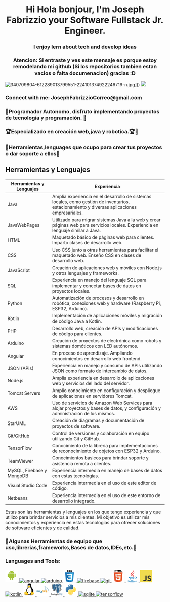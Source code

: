 

<h1 align="center">Hi Hola bonjour, I'm Joseph Fabrizzio your Software Fullstack Jr. Engineer.</h1>
<h3 align="center">I enjoy lern about tech and develop ideas</h3>
<h3 align="center">Atencion: Si entraste y ves este mensaje es porque estoy remodelando mi github (Si los repositorios tambien estan vacios o falta documenacion) gracias :D</h3>


![340709804-612289013799551-224101374922246719-n.jpg](https://i.postimg.cc/ryPTNrkj/340709804-612289013799551-224101374922246719-n.jpg)]()
 <img src=“https://i.postimg.cc/ryPTNrkj/340709804-612289013799551-224101374922246719-n.jpg”> 
<h3 align="left">Connect with me: JosephFabrizzioCorreo@gmail.com</h3>

### 🤖Programador Autonomo, disfruto implementando proyectos de tecnología y programación. 🤖 

### 🏆Especializado en creación web,java y robotica.🏆👋

### 🤖Herramientas,lenguages que ocupo para crear tus proyectos o dar soporte a ellos🤖
## Herramientas y Lenguajes

| Herramientas y Lenguajes | Experiencia |
|-------------------------|-------------|
| Java                    | Amplia experiencia en el desarrollo de sistemas locales, como gestión de inventarios, estacionamiento y diversas aplicaciones empresariales. |
| JavaWebPages            | Utilizado para migrar sistemas Java a la web y crear páginas web para servicios locales. Experiencia en lenguaje similar a Java. |
| HTML                    | Maquetado básico de páginas web para clientes. Imparto clases de desarrollo web. |
| CSS                     | Uso CSS junto a otras herramientas para facilitar el maquetado web. Enseño CSS en clases de desarrollo web. |
| JavaScript              | Creación de aplicaciones web y móviles con Node.js y otros lenguajes y frameworks. |
| SQL                     | Experiencia en manejo del lenguaje SQL para implementar y conectar bases de datos en proyectos locales. |
| Python                  | Automatización de procesos y desarrollo en robótica, conexiones web y hardware (Raspberry Pi, ESP32, Arduino). |
| Kotlin                  | Implementación de aplicaciones móviles y migración de código Java a Kotlin. |
| PHP                     | Desarrollo web, creación de APIs y modificaciones de código para clientes. |
| Arduino                 | Creación de proyectos de electrónica como robots y sistemas domóticos con LED autónomos. |
| Angular                 | En proceso de aprendizaje. Ampliando conocimientos en desarrollo web frontend. |
| JSON (APIs)             | Experiencia en manejo y consumo de APIs utilizando JSON como formato de intercambio de datos. |
| Node.js                 | Amplia experiencia en desarrollo de aplicaciones web y servicios del lado del servidor. |
| Tomcat Servers          | Amplio conocimiento en configuración y despliegue de aplicaciones en servidores Tomcat. |
| AWS                     | Uso de servicios de Amazon Web Services para alojar proyectos y bases de datos, y configuración y administración de los mismos. |
| StarUML                 | Creación de diagramas y documentación de proyectos de software. |
| Git/GitHub              | Control de versiones y colaboración en equipo utilizando Git y GitHub. |
| TensorFlow             | Conocimiento de la librería para implementaciones de reconocimiento de objetos con ESP32 y Arduino. |
| TeamViewer              | Conocimientos básicos para brindar soporte y asistencia remota a clientes. |
| MySQL, Firebase y MongoDB | Experiencia intermedia en manejo de bases de datos con estas tecnologías. |
| Visual Studio Code      | Experiencia intermedia en el uso de este editor de código. |
| Netbeans                | Experiencia intermedia en el uso de este entorno de desarrollo integrado. |

Estas son las herramientas y lenguajes en los que tengo experiencia y que utilizo para brindar servicios a mis clientes. Mi objetivo es utilizar mis conocimientos y experiencia en estas tecnologías para ofrecer soluciones de software eficientes y de calidad.


 ### 🤖Algunas Herramientas de equipo que uso,librerias,frameworks,Bases de datos,IDEs,etc.🤖
 
<h3 align="left">Languages and Tools:</h3>
<p align="left"> <a href="https://developer.android.com" target="_blank" rel="noreferrer"> <img src="https://raw.githubusercontent.com/devicons/devicon/master/icons/android/android-original-wordmark.svg" alt="android" width="40" height="40"/> </a> <a href="https://angular.io" target="_blank" rel="noreferrer"> <img src="https://angular.io/assets/images/logos/angular/angular.svg" alt="angular" width="40" height="40"/> </a> <a href="https://www.arduino.cc/" target="_blank" rel="noreferrer"> <img src="https://cdn.worldvectorlogo.com/logos/arduino-1.svg" alt="arduino" width="40" height="40"/> </a> <a href="https://www.w3schools.com/css/" target="_blank" rel="noreferrer"> <img src="https://raw.githubusercontent.com/devicons/devicon/master/icons/css3/css3-original-wordmark.svg" alt="css3" width="40" height="40"/> </a> <a href="https://firebase.google.com/" target="_blank" rel="noreferrer"> <img src="https://www.vectorlogo.zone/logos/firebase/firebase-icon.svg" alt="firebase" width="40" height="40"/> </a> <a href="https://git-scm.com/" target="_blank" rel="noreferrer"> <img src="https://www.vectorlogo.zone/logos/git-scm/git-scm-icon.svg" alt="git" width="40" height="40"/> </a> <a href="https://www.w3.org/html/" target="_blank" rel="noreferrer"> <img src="https://raw.githubusercontent.com/devicons/devicon/master/icons/html5/html5-original-wordmark.svg" alt="html5" width="40" height="40"/> </a> <a href="https://www.java.com" target="_blank" rel="noreferrer"> <img src="https://raw.githubusercontent.com/devicons/devicon/master/icons/java/java-original.svg" alt="java" width="40" height="40"/> </a> <a href="https://developer.mozilla.org/en-US/docs/Web/JavaScript" target="_blank" rel="noreferrer"> <img src="https://raw.githubusercontent.com/devicons/devicon/master/icons/javascript/javascript-original.svg" alt="javascript" width="40" height="40"/> </a> <a href="https://kotlinlang.org" target="_blank" rel="noreferrer"> <img src="https://www.vectorlogo.zone/logos/kotlinlang/kotlinlang-icon.svg" alt="kotlin" width="40" height="40"/> </a> <a href="https://www.linux.org/" target="_blank" rel="noreferrer"> <img src="https://raw.githubusercontent.com/devicons/devicon/master/icons/linux/linux-original.svg" alt="linux" width="40" height="40"/> </a> <a href="https://www.mysql.com/" target="_blank" rel="noreferrer"> <img src="https://raw.githubusercontent.com/devicons/devicon/master/icons/mysql/mysql-original-wordmark.svg" alt="mysql" width="40" height="40"/> </a> <a href="https://www.postgresql.org" target="_blank" rel="noreferrer"> <img src="https://raw.githubusercontent.com/devicons/devicon/master/icons/postgresql/postgresql-original-wordmark.svg" alt="postgresql" width="40" height="40"/> </a> <a href="https://www.python.org" target="_blank" rel="noreferrer"> <img src="https://raw.githubusercontent.com/devicons/devicon/master/icons/python/python-original.svg" alt="python" width="40" height="40"/> </a> <a href="https://www.sqlite.org/" target="_blank" rel="noreferrer"> <img src="https://www.vectorlogo.zone/logos/sqlite/sqlite-icon.svg" alt="sqlite" width="40" height="40"/> </a> <a href="https://www.tensorflow.org" target="_blank" rel="noreferrer"> <img src="https://www.vectorlogo.zone/logos/tensorflow/tensorflow-icon.svg" alt="tensorflow" width="40" height="40"/> </a> </p>
<!--
**JFabrizzio5/JFabrizzio5** is a ✨ _special_ ✨ repository because its `README.md` (this file) appears on your GitHub profile.

Here are some ideas to get you started:

- 🔭 I’m currently working on ...
- 🌱 I’m currently learning ...
- 👯 I’m looking to collaborate on ...
- 🤔 I’m looking for help with ...
- 💬 Ask me about ...
- 📫 How to reach me: ...
- 😄 Pronouns: ...
- ⚡ Fun fact: ...
-->


[![GitHub Streak](http://github-readme-streak-stats.herokuapp.com?user=JFabrizzio5&theme=radical&border_radius=20&locale=es&mode=weekly&card_width=500)](https://git.io/streak-stats)






  
